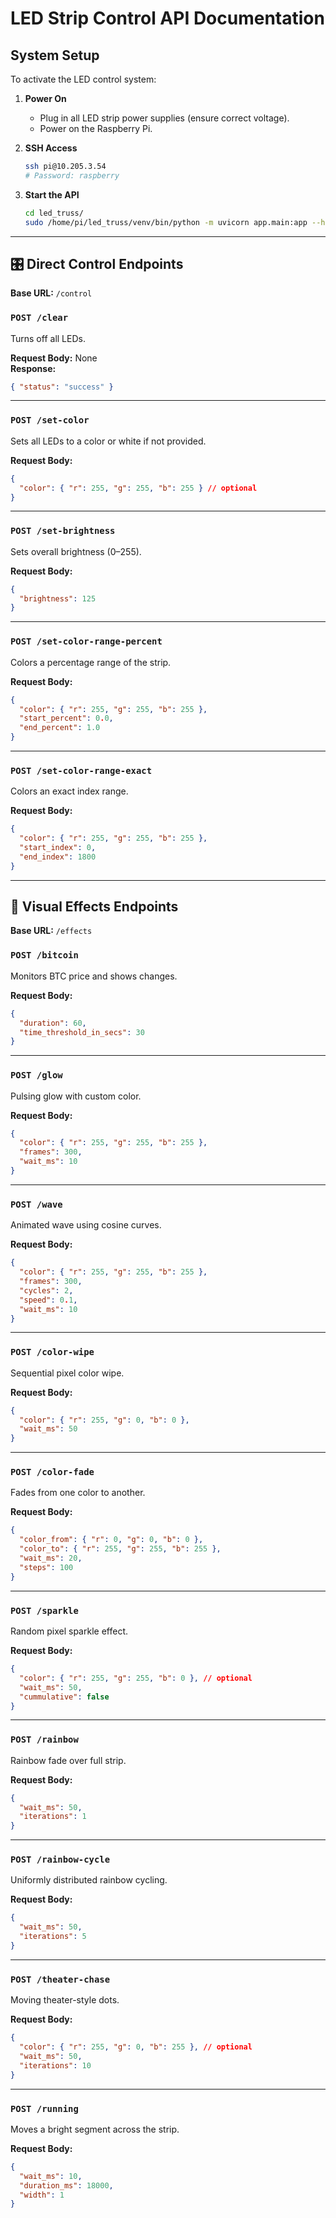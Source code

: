 # LED Strip Control API Documentation

## System Setup

To activate the LED control system:

1. **Power On**
   - Plug in all LED strip power supplies (ensure correct voltage).
   - Power on the Raspberry Pi.

2. **SSH Access**
   ```bash
   ssh pi@10.205.3.54
   # Password: raspberry
   ```

3. **Start the API**
   ```bash
   cd led_truss/
   sudo /home/pi/led_truss/venv/bin/python -m uvicorn app.main:app --host 0.0.0.0 --port 8000
   ```

---

## 🎛️ Direct Control Endpoints

**Base URL:** `/control`

### `POST /clear`

Turns off all LEDs.

**Request Body:** None  
**Response:**
```json
{ "status": "success" }
```

---

### `POST /set-color`

Sets all LEDs to a color or white if not provided.

**Request Body:**
```json
{
  "color": { "r": 255, "g": 255, "b": 255 } // optional
}
```

---

### `POST /set-brightness`

Sets overall brightness (0–255).

**Request Body:**
```json
{
  "brightness": 125
}
```

---

### `POST /set-color-range-percent`

Colors a percentage range of the strip.

**Request Body:**
```json
{
  "color": { "r": 255, "g": 255, "b": 255 },
  "start_percent": 0.0,
  "end_percent": 1.0
}
```

---

### `POST /set-color-range-exact`

Colors an exact index range.

**Request Body:**
```json
{
  "color": { "r": 255, "g": 255, "b": 255 },
  "start_index": 0,
  "end_index": 1800
}
```

---

## 🌈 Visual Effects Endpoints

**Base URL:** `/effects`

### `POST /bitcoin`

Monitors BTC price and shows changes.

**Request Body:**
```json
{
  "duration": 60,
  "time_threshold_in_secs": 30
}
```

---

### `POST /glow`

Pulsing glow with custom color.

**Request Body:**
```json
{
  "color": { "r": 255, "g": 255, "b": 255 },
  "frames": 300,
  "wait_ms": 10
}
```

---

### `POST /wave`

Animated wave using cosine curves.

**Request Body:**
```json
{
  "color": { "r": 255, "g": 255, "b": 255 },
  "frames": 300,
  "cycles": 2,
  "speed": 0.1,
  "wait_ms": 10
}
```

---

### `POST /color-wipe`

Sequential pixel color wipe.

**Request Body:**
```json
{
  "color": { "r": 255, "g": 0, "b": 0 },
  "wait_ms": 50
}
```

---

### `POST /color-fade`

Fades from one color to another.

**Request Body:**
```json
{
  "color_from": { "r": 0, "g": 0, "b": 0 },
  "color_to": { "r": 255, "g": 255, "b": 255 },
  "wait_ms": 20,
  "steps": 100
}
```

---

### `POST /sparkle`

Random pixel sparkle effect.

**Request Body:**
```json
{
  "color": { "r": 255, "g": 255, "b": 0 }, // optional
  "wait_ms": 50,
  "cummulative": false
}
```

---

### `POST /rainbow`

Rainbow fade over full strip.

**Request Body:**
```json
{
  "wait_ms": 50,
  "iterations": 1
}
```

---

### `POST /rainbow-cycle`

Uniformly distributed rainbow cycling.

**Request Body:**
```json
{
  "wait_ms": 50,
  "iterations": 5
}
```

---

### `POST /theater-chase`

Moving theater-style dots.

**Request Body:**
```json
{
  "color": { "r": 255, "g": 0, "b": 255 }, // optional
  "wait_ms": 50,
  "iterations": 10
}
```

---

### `POST /running`

Moves a bright segment across the strip.

**Request Body:**
```json
{
  "wait_ms": 10,
  "duration_ms": 18000,
  "width": 1
}
```

